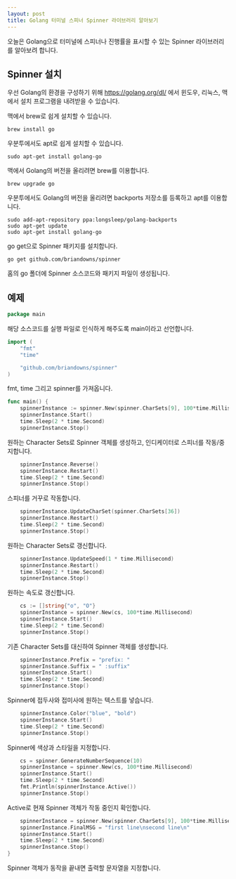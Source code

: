 ```yaml
---
layout: post
title: Golang 터미널 스피너 Spinner 라이브러리 알아보기
---
```


오늘은 Golang으로 터미널에 스피너나 진행률을 표시할 수 있는 Spinner 라이브러리를 알아보려 합니다.

## Spinner 설치

우선 Golang의 환경을 구성하기 위해 https://golang.org/dl/ 에서 윈도우, 리눅스, 맥에서 설치 프로그램을 내려받을 수 있습니다.

맥에서 brew로 쉽게 설치할 수 있습니다.

```
brew install go
```

우분투에서도 apt로 쉽게 설치할 수 있습니다.

```
sudo apt-get install golang-go
```

맥에서 Golang의 버전을 올리려면 brew를 이용합니다.

```
brew upgrade go
```

우분투에서도 Golang의 버전을 올리려면 backports 저장소를 등록하고 apt를 이용합니다.

```
sudo add-apt-repository ppa:longsleep/golang-backports
sudo apt-get update
sudo apt-get install golang-go
```

go get으로 Spinner 패키지를 설치합니다.

```
go get github.com/briandowns/spinner
```

홈의 go 폴더에 Spinner 소스코드와 패키지 파일이 생성됩니다.

## 예제

```go
package main
```

해당 소스코드를 실행 파일로 인식하게 해주도록 main이라고 선언합니다.

```go
import (
	"fmt"
	"time"

	"github.com/briandowns/spinner"
)
```

fmt, time 그리고 spinner를 가져옵니다.

```go
func main() {
	spinnerInstance := spinner.New(spinner.CharSets[9], 100*time.Millisecond)
	spinnerInstance.Start()
	time.Sleep(2 * time.Second)
	spinnerInstance.Stop()
```

원하는 Character Sets로 Spinner 객체를 생성하고, 인디케이터로 스피너를 작동/중지합니다.

```go
	spinnerInstance.Reverse()
	spinnerInstance.Restart()
	time.Sleep(2 * time.Second)
	spinnerInstance.Stop()
```

스피너를 거꾸로 작동합니다.

```go
	spinnerInstance.UpdateCharSet(spinner.CharSets[36])
	spinnerInstance.Restart()
	time.Sleep(2 * time.Second)
	spinnerInstance.Stop()
```

원하는 Character Sets로 갱신합니다.

```go
	spinnerInstance.UpdateSpeed(1 * time.Millisecond)
	spinnerInstance.Restart()
	time.Sleep(2 * time.Second)
	spinnerInstance.Stop()
```

원하는 속도로 갱신합니다.

```go
	cs := []string{"o", "O"}
	spinnerInstance = spinner.New(cs, 100*time.Millisecond)
	spinnerInstance.Start()
	time.Sleep(2 * time.Second)
	spinnerInstance.Stop()
```

기존 Character Sets를 대신하여 Spinner 객체를 생성합니다.

```go
	spinnerInstance.Prefix = "prefix: "
	spinnerInstance.Suffix = " :suffix"
	spinnerInstance.Start()
	time.Sleep(2 * time.Second)
	spinnerInstance.Stop()
```

Spinner에 접두사와 접미사에 원하는 텍스트를 넣습니다.

```go
	spinnerInstance.Color("blue", "bold")
	spinnerInstance.Start()
	time.Sleep(2 * time.Second)
	spinnerInstance.Stop()
```

Spinner에 색상과 스타일을 지정합니다.

```go
	cs = spinner.GenerateNumberSequence(10)
	spinnerInstance = spinner.New(cs, 100*time.Millisecond)
	spinnerInstance.Start()
	time.Sleep(2 * time.Second)
	fmt.Println(spinnerInstance.Active())
	spinnerInstance.Stop()
```

Active로 현재 Spinner 객체가 작동 중인지 확인합니다.

```go
	spinnerInstance = spinner.New(spinner.CharSets[9], 100*time.Millisecond)
	spinnerInstance.FinalMSG = "first line\nsecond line\n"
	spinnerInstance.Start()
	time.Sleep(2 * time.Second)
	spinnerInstance.Stop()
}
```

Spinner 객체가 동작을 끝내면 출력할 문자열을 지정합니다.